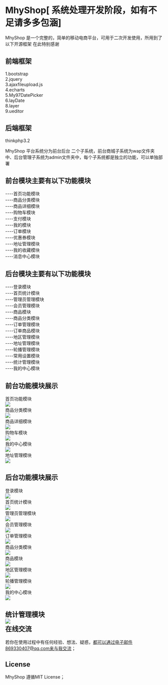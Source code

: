 MhyShop[ 系统处理开发阶段，如有不足请多多包涵]
============

MhyShop 是一个完整的，简单的移动电商平台，可用于二次开发使用，所用到了以下开源框架 在此特别感谢


前端框架
-------
1.bootstrap<br>
2.jquery<br>
3.ajaxfileupload.js<br>
4.echarts<br>
5.My97DatePicker<br>
6.layDate<br>
8.layer<br>
9.ueditor<br>

后端框架
------
thinkphp3.2



MhyShop 平台系统分为前台后台  二个子系统，前台商城子系统为wap文件夹中、后台管理子系统为admin文件夹中，每个子系统都是独立的功能，可以单独部署


前台模块主要有以下功能模块
---------------------

----首页功能模块<br>
----商品分类模块<br>
----商品详细模块<br>
----购物车模块<br>
----支付模块<br>
----我的模块<br>
----订单模块<br>
----优惠券模块<br>
----地址管理模块<br>
----我的收藏模块<br>
----消息中心模块<br>


后台模块主要有以下功能模块
---------------------

----登录模块<br>
----首页统计模块<br>
----管理员管理模块<br>
----会员管理模块<br>
----商品模块<br>
----商品分类模块<br>
----订单管理模块<br>
----订单商品模块<br>
----地区管理模块<br>
----地址管理模块<br>
----轮播管理模块<br>
----常用设置模块<br>
----统计管理模块<br>
----我的中心模块<br>

前台功能模块展示
--------

首页功能模块<br>
<img src="http://ov62dwm3x.bkt.clouddn.com/wap1.jpg"  /><br>
商品分类模块<br>
<img src="http://ov62dwm3x.bkt.clouddn.com/wap2.jpg"  /><br>
商品详细模块<br>
<img src="http://ov62dwm3x.bkt.clouddn.com/wap6.jpg"  /><br>
购物车模块<br>
<img src="http://ov62dwm3x.bkt.clouddn.com/wap3.jpg"  /><br>
我的中心模块<br>
<img src="http://ov62dwm3x.bkt.clouddn.com/wap4.jpg"  /><br>
地址管理模块<br>
<img src="http://ov62dwm3x.bkt.clouddn.com/wap5.jpg"  /><br>


后台功能模块展示
--------

登录模块<br>
<img src="http://ov62dwm3x.bkt.clouddn.com/1..jpg"  /><br>
首页统计模块<br>
<img src="http://ov62dwm3x.bkt.clouddn.com/2.jpg"  /><br>
管理员管理模块<br>
<img src="http://ov62dwm3x.bkt.clouddn.com/3.jpg"  /><br>
会员管理模块<br>
<img src="http://ov62dwm3x.bkt.clouddn.com/4.jpg"  /><br>
订单管理模块<br>
<img src="http://ov62dwm3x.bkt.clouddn.com/5.jpg"  /><br>
商品分类模块<br>
<img src="http://ov62dwm3x.bkt.clouddn.com/6.jpg" /><br>
商品模块<br>
<img src="http://ov62dwm3x.bkt.clouddn.com/7.jpg" /><br>
地区管理模块<br>
<img src="http://ov62dwm3x.bkt.clouddn.com/8.jpg" /><br>
轮播管理模块<br>
<img src="http://ov62dwm3x.bkt.clouddn.com/9.jpg" /><br>
我的中心模块<br>
<img src="http://ov62dwm3x.bkt.clouddn.com/10.jpg" /><br>

统计管理模块<br>
<img src="http://ov62dwm3x.bkt.clouddn.com/11.jpg" /><br>
在线交流
--------
若你在使用过程中有任何经验、想法、疑惑，都可以通过电子邮件869330407@qq.com来与我交流；



License
-------

MhyShop 遵循MIT License；
